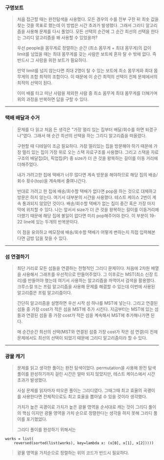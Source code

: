 ### 구명보트

> 처음 접근할 때는 완전탐색을 사용했다. 모든 경우의 수를 전부 구한 뒤 최솟 값을 찾는 것을 목표로 했는데 이 방법은 시간 초과가 발생했다.
> 그래서 그리디 알고리즘을 사용해 문제를 다시 풀었다. 모든 선택의 순간에 그 순간 최선의 선택을 한다는 그리디 알고리즘을 왜 사용할 수 있었을까?
>
> 우선 people을 몸무게로 정렬하는 순간 (최소 몸무게 + 최대 몸무게)의 값이 limit를 넘었을 때는 최대 몸무게를 갖는 사람은 보트에 혼자 탈 수 밖에 없다. 즉 반드시 그 사람을 위한 보트가 필요하다.
>
> 만약 limit를 넘지 않는다면 최대 2명이 탈 수 있는 보트에 최소 몸무게와 최대 몸무게의 조합 최적의 조합이다. 이 때문에 이 순간 최적의 선택이 전체 문제에서의 최적의 선택이 된다.
>
> 이미 배를 타고 떠난 사람을 제외한 사람 중 최소 몸무게 최대 몸무게를 더해가며 위의 과정을 반복하면 답을 구할 수 있다.

---

### 택배 배달과 수거

> 문제를 다 읽고 처음 든 생각은 "가장 멀리 있는 집부터 배달/회수를 하면 되겠구나"였다. 그래서 매 순간 최선의 선택을 하는 그리디 알고리즘을 떠올렸다.
>
> 구현할 때 디테일이 조금 필요하다. 가장 멀리있는 집을 방문해야 하기 때문에 가장 멀리 있는 집이 가장 위로 오는 스택 자료구조를 사용했다.
> 그리고 스택을 자료구조의 배달집(D), 픽업집(P) 중 size가 더 큰 것을 왕복하는 길이를 이동 거리에 더해주었다.
>
> 내가 가려고한 집에 택배가 너무 많다면 계속 방문을 해야하므로 해당 집의 배송/회수 횟수(top)을 계속해서 줄여나간다.
>
> 반대로 가려고 한 집에 배송/회수할 택배가 없다면 pop을 하는 것으로 대체하고 방문은 하지 않는다. 여기서 대부분의 시간을 사용했다. 테스트 케이스 2번이 계속 통과되지 않았던 것이다.
> 배송/회수할 택배가 없는 집이 중간 혹은 가장 마지막에 위치할 수 있다. 나는 앞서서 size가 더 큰 것을 왕복하는 길이를 이동거리에 더했기 때문에 해당 집에 볼일이 없다면 미리 pop해주어야 한다.
> 이 부분이 19-22 line에 있는 두개의 반복문이다.
>
> 이 점을 유의하고 메모장에 배송/회수할 택배가 어떻게 변하는지 직접 입력해본다면 금방 답을 찾을 수 있다.

---

### 섬 연결하기

> 최단 거리로 모든 섬들을 연결하는 전형적인 그리디 문제이다. 처음에 2차원 배열을 사용해서 그래프를 우선적으로 만들어주었다. 그 이후로는 MST(최소 신장 트리)를 만들어야 했는데 여기서 사용하는 알고리즘을 까먹어서 검색을 활용했다. 크루스컬 또는 프림 알고리즘을 사용해 문제를 해결할 수 있는데 이번에 사용된 알고리즘은 프림 알고리즘이다.
>
> 간단히 알고리즘을 설명하면 우선 시작 섬 하나를 MST에 넣는다. 그리고 연결된 섬들 중 가장 cost가 적은 섬을 MST에 추가 시킨다. 지금부터는 MST에 있는 섬들과 연결된 섬들 중 가장 cost가 적은 섬을 계속해서 MST에 추가해나가면 된다.
>
> 매 순간순간 최선의 선택(MST와 연결된 섬중 가장 cost가 작은 섬 연결)이 전체 문제에서도 최선의 선택이 되었기 때문에 그리디 알고리즘이라 할 수 있다.

---

### 광물 캐기

> 문제를 읽고 생각한 풀이는 완전 탐색이었다. permutation을 사용해 완전 탐색 풀이를 완성하기까지 걸린 시간은 얼마 되지 않았지만, 테스트 케이스에서 시간 초과가 발생했다.
>
> 사실 문제를 읽자마자 떠오른 풀이는 그리디였다. 그때그때 최고 효율의 곡괭이를 사용한다면 전체적으로도 최고 효율을 뽑아낼 수 있을 것이라 생각했다.
>
> 가치가 높은 곡괭이로 가치가 높은 광물 영역을 순서대로 캐는 것이 그리디 풀이의 핵심 이지만 광물 영역을 가치 순으로 정렬한다는 생각을 하지 못해 그리디 풀이를 포기했었다.
>
> 그리디 풀이를 완성하기 위해서는
```
works = list(
    reversed(sorted(list(works), key=lambda x: (x[0], x[1], x[2]))))
```
> 광물 영역을 가치순으로 정렬하는 위의 코드가 반드시 필요하다.